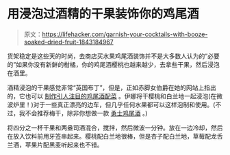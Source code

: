 # 用浸泡过酒精的干果装饰你的鸡尾酒

> 原文：<https://lifehacker.com/garnish-your-cocktails-with-booze-soaked-dried-fruit-1843184967>

货架稳定是这些天的时尚，去商店买水果鸡尾酒装饰并不是大多数人认为的“必要的”如果你没有新鲜的柑橘，你的鸡尾酒樱桃也越来越少，去拿些干果，然后浸泡在酒里。



酒精浸泡的干果感觉非常“英国布丁”，但是，正如赤脚女伯爵在她的网站上指出的，它也可以 [制作引人注目的鸡尾酒配菜](https://barefootcontessa.com/recipes/sidecars-with-dried-cherries) 。伊娜将干樱桃和白兰地一起浸泡(在微波炉里！)对于一些真正漂亮的边车，但几乎任何水果都可以这样泡制和使用。(不过，我不会推荐梅干，除非你想做一款 [勇士鸡尾酒](https://www.youtube.com/watch?v=3SZ8H52p0Zk) 。)

将四分之一杯干果和两盎司酒混合，搅拌，然后微波一分钟。放在一边冷却，然后在放入饮料前用牙签串起来。樱桃配白兰地很棒，但是杏子配白兰地，草莓配龙舌兰酒，苹果片配黑麦听起来也不错。